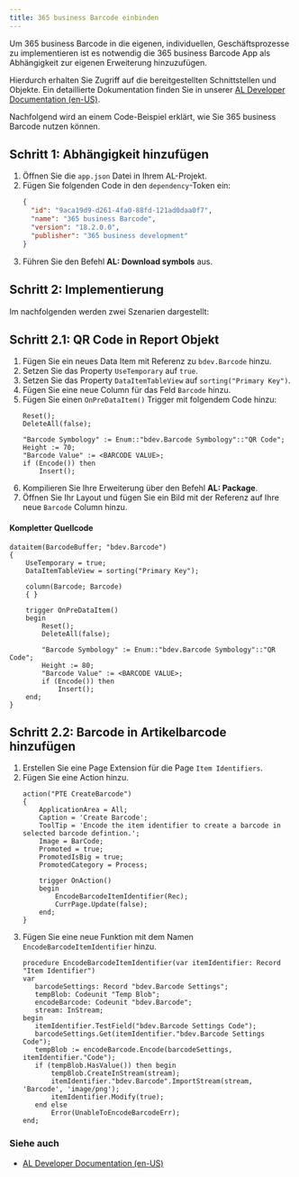 ```yaml
---
title: 365 business Barcode einbinden
---
```


Um 365 business Barcode in die eigenen, individuellen, Geschäftsprozesse zu implementieren ist es notwendig die 365 business Barcode App als Abhängigkeit zur eigenen Erweiterung hinzuzufügen.

Hierdurch erhalten Sie Zugriff auf die bereitgestellten Schnittstellen und Objekte. Ein detaillierte Dokumentation finden Sie in unserer [AL Developer Documentation (en-US)](../../al-developer/al-developer.md).

Nachfolgend wird an einem Code-Beispiel erklärt, wie Sie 365 business Barcode nutzen können.

## Schritt 1: Abhängigkeit hinzufügen

 1. Öffnen Sie die `app.json` Datei in Ihrem AL-Projekt.
 2. Fügen Sie folgenden Code in den `dependency`-Token ein:
    ```json
    {
      "id": "9aca19d9-d261-4fa0-88fd-121ad0daa0f7",
      "name": "365 business Barcode",
      "version": "18.2.0.0",
      "publisher": "365 business development"
    }
    ```
 3. Führen Sie den Befehl **AL: Download symbols** aus.

## Schritt 2: Implementierung

Im nachfolgenden werden zwei Szenarien dargestellt:

## Schritt 2.1: QR Code in Report Objekt

 1. Fügen Sie ein neues Data Item mit Referenz zu `bdev.Barcode` hinzu.
 2. Setzen Sie das Property `UseTemporary` auf `true`.
 3. Setzen Sie das Property `DataItemTableView` auf `sorting("Primary Key")`.
 4. Fügen Sie eine neue Column für das Feld `Barcode` hinzu.
 5. Fügen Sie einen `OnPreDataItem()` Trigger mit folgendem Code hinzu:
    ```al
    Reset();
    DeleteAll(false);

    "Barcode Symbology" := Enum::"bdev.Barcode Symbology"::"QR Code";
    Height := 70;
    "Barcode Value" := <BARCODE VALUE>;
    if (Encode()) then
        Insert();
    ```
 6. Kompilieren Sie Ihre Erweiterung über den Befehl **AL: Package**.
 7. Öffnen Sie Ihr Layout und fügen Sie ein Bild mit der Referenz auf Ihre neue `Barcode` Column hinzu.

#### Kompletter Quellcode

```al
dataitem(BarcodeBuffer; "bdev.Barcode")
{
    UseTemporary = true;
    DataItemTableView = sorting("Primary Key");

    column(Barcode; Barcode)
    { }

    trigger OnPreDataItem()
    begin
        Reset();
        DeleteAll(false);

        "Barcode Symbology" := Enum::"bdev.Barcode Symbology"::"QR Code";
        Height := 80;
        "Barcode Value" := <BARCODE VALUE>;
        if (Encode()) then
            Insert();
    end;
}
```

## Schritt 2.2: Barcode in Artikelbarcode hinzufügen

 1. Erstellen Sie eine Page Extension für die Page `Item Identifiers`.
 2. Fügen Sie eine Action hinzu.
    ```al
    action("PTE CreateBarcode")
    {
        ApplicationArea = All;
        Caption = 'Create Barcode';
        ToolTip = 'Encode the item identifier to create a barcode in selected barcode defintion.';
        Image = BarCode;
        Promoted = true;
        PromotedIsBig = true;
        PromotedCategory = Process;

        trigger OnAction()
        begin
            EncodeBarcodeItemIdentifier(Rec);
            CurrPage.Update(false);
        end;
    }
    ```
  3. Fügen Sie eine neue Funktion mit dem Namen `EncodeBarcodeItemIdentifier` hinzu.
     ```al
     procedure EncodeBarcodeItemIdentifier(var itemIdentifier: Record "Item Identifier")
     var
        barcodeSettings: Record "bdev.Barcode Settings";
        tempBlob: Codeunit "Temp Blob";
        encodeBarcode: Codeunit "bdev.Barcode";
        stream: InStream;
     begin
        itemIdentifier.TestField("bdev.Barcode Settings Code");
        barcodeSettings.Get(itemIdentifier."bdev.Barcode Settings Code");
        tempBlob := encodeBarcode.Encode(barcodeSettings, itemIdentifier."Code");
        if (tempBlob.HasValue()) then begin
            tempBlob.CreateInStream(stream);
            itemIdentifier."bdev.Barcode".ImportStream(stream, 'Barcode', 'image/png');
            itemIdentifier.Modify(true);
        end else
            Error(UnableToEncodeBarcodeErr);
     end;
     ```

### Siehe auch

 - [AL Developer Documentation (en-US)](../../al-developer/al-developer.md)